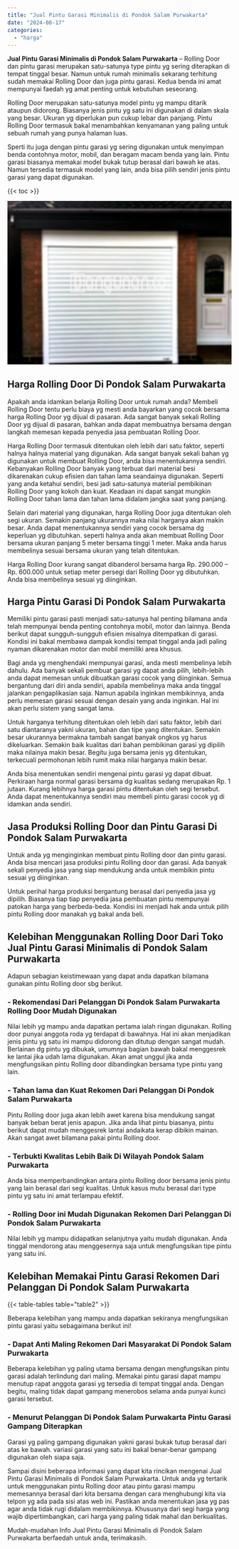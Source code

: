 ```yaml
---
title: "Jual Pintu Garasi Minimalis di Pondok Salam Purwakarta"
date: "2024-08-17"
categories: 
  - "harga"
---
```


**Jual Pintu Garasi Minimalis di Pondok Salam Purwakarta** – Rolling Door dan pintu garasi merupakan satu-satunya type pintu yg sering diterapkan di tempat tinggal besar. Namun untuk rumah minimalis sekarang terhitung sudah memakai Rolling Door dan juga pintu garasi. Kedua benda ini amat mempunyai faedah yg amat penting untuk kebutuhan seseorang.

Rolling Door merupakan satu-satunya model pintu yg mampu ditarik ataupun didorong. Biasanya jenis pintu yg satu ini digunakan di dalam skala yang besar. Ukuran yg diperlukan pun cukup lebar dan panjang. Pintu Rolling Door termasuk bakal menambahkan kenyamanan yang paling untuk sebuah rumah yang punya halaman luas.

Sperti itu juga dengan pintu garasi yg sering digunakan untuk menyimpan benda contohnya motor, mobil, dan beragam macam benda yang lain. Pintu garasi biasanya memakai model bukak tutup berasal dari bawah ke atas. Namun tersedia termasuk model yang lain, anda bisa pilih sendiri jenis pintu garasi yang dapat digunakan.

{{< toc >}}

![Jual Pintu Garasi Minimalis di Pondok Salam Purwakarta](/images/pintu-garasi-69.png)

## Harga Rolling Door Di Pondok Salam Purwakarta

Apakah anda idamkan belanja Rolling Door untuk rumah anda? Membeli Rolling Door tentu perlu biaya yg mesti anda bayarkan yang cocok bersama harga Rolling Door yg dijual di pasaran. Ada sangat banyak sekali Rolling Door yg dijual di pasaran, bahkan anda dapat membuatnya bersama dengan langkah memesan kepada penyedia jasa pembuatan Rolling Door.

Harga Rolling Door termasuk ditentukan oleh lebih dari satu faktor, seperti halnya halnya material yang digunakan. Ada sangat banyak sekali bahan yg digunakan untuk membuat Rolling Door, anda bisa menentukannya sendiri. Kebanyakan Rolling Door banyak yang terbuat dari material besi dikarenakan cukup efisien dan tahan lama seandainya digunakan. Seperti yang anda ketahui sendiri, besi jadi satu-satunya material pembikinan Rolling Door yang kokoh dan kuat. Keadaan ini dapat sangat mungkin Rolling Door tahan lama dan tahan lama didalam jangka saat yang panjang.

Selain dari material yang digunakan, harga Rolling Door juga ditentukan oleh segi ukuran. Semakin panjang ukurannya maka nilai harganya akan makin besar. Anda dapat menentukannya sendiri yang cocok bersama dg keperluan yg dibutuhkan. seperti halnya anda akan membuat Rolling Door bersama ukuran panjang 5 meter bersama tinggi 1 meter. Maka anda harus membelinya sesuai bersama ukuran yang telah ditentukan.

Harga Rolling Door kurang sangat dibanderol bersama harga Rp. 290.000 – Rp. 600.000 untuk setiap meter persegi dari Rolling Door yg dibutuhkan. Anda bisa membelinya sesuai yg diinginkan.

## Harga Pintu Garasi Di Pondok Salam Purwakarta

Memiliki pintu garasi pasti menjadi satu-satunya hal penting bilamana anda telah mempunyai benda penting contohnya mobil, motor dan lainnya. Benda berikut dapat sungguh-sungguh efisien misalnya ditempatkan di garasi. Kondisi ini bakal membawa dampak kondisi tempat tinggal anda jadi paling nyaman dikarenakan motor dan mobil memiliki area khusus.

Bagi anda yg menghendaki mempunyai garasi, anda mesti membelinya lebih dahulu. Ada banyak sekali pembuat garasi yg dapat anda pilih, lebih-lebih anda dapat memesan untuk dibuatkan garasi cocok yang diinginkan. Semua bergantung dari diri anda sendiri, apabila membelinya maka anda tinggal jalankan pengaplikasian saja. Namun apabila inginkan membikinnya, anda perlu memesan garasi sesuai dengan desain yang anda inginkan. Hal ini akan perlu sistem yang sangat lama.

Untuk harganya terhitung ditentukan oleh lebih dari satu faktor, lebih dari satu diantaranya yakni ukuran, bahan dan tipe yang ditentukan. Semakin besar ukurannya bermakna tambah sangat banyak ongkos yg harus dikeluarkan. Semakin baik kualitas dari bahan pembikinan garasi yg dipilih maka nilainya makin besar. Begitu juga bersama jenis yg ditentukan, terkecuali permohonan lebih rumit maka nilai harganya makin besar.

Anda bisa menentukan sendiri mengenai pintu garasi yg dapat dibuat. Perkiraan harga normal garasi bersama dg kualitas sedang merupakan Rp. 1 jutaan. Kurang lebihnya harga garasi pintu ditentukan oleh segi tersebut. Anda dapat menentukannya sendiri mau membeli pintu garasi cocok yg di idamkan anda sendiri.

## Jasa Produksi Rolling Door dan Pintu Garasi Di Pondok Salam Purwakarta

Untuk anda yg menginginkan membuat pintu Rolling door dan pintu garasi. Anda bisa mencari jasa produksi pintu Rolling door dan garasi. Ada banyak sekali penyedia jasa yang siap mendukung anda untuk membikin pintu sesuai yg diinginkan.

Untuk perihal harga produksi bergantung berasal dari penyedia jasa yg dipilih. Biasanya tiap tiap penyedia jasa pembuatan pintu mempunyai patokan harga yang berbeda-beda. Kondisi ini menjadi hak anda untuk pilih pintu Rolling door manakah yg bakal anda beli.

## Kelebihan Menggunakan Rolling Door Dari Toko Jual Pintu Garasi Minimalis di Pondok Salam Purwakarta

Adapun sebagian keistimewaan yang dapat anda dapatkan bilamana gunakan pintu Rolling door sbg berikut.

### \- Rekomendasi Dari Pelanggan Di Pondok Salam Purwakarta Rolling Door Mudah Digunakan

Nilai lebih yg mampu anda dapatkan pertama ialah ringan digunakan. Rolling door punyai anggota roda yg terdapat di bawahnya. Hal ini akan menjadikan jenis pintu yg satu ini mampu didorong dan ditutup dengan sangat mudah. Berlainan dg pintu yg dibukak, umumnya bagian bawah bakal menggesrek ke lantai jika udah lama digunakan. Akan amat unggul jika anda mengfungsikan pintu Rolling door dibandingkan bersama type pintu yang lain.

### \- Tahan lama dan Kuat Rekomen Dari Pelanggan Di Pondok Salam Purwakarta

Pintu Rolling door juga akan lebih awet karena bisa mendukung sangat banyak beban berat jenis apapun. Jika anda lihat pintu biasanya, pintu berikut dapat mudah menggesrek lantai andaikata kerap dibikin mainan. Akan sangat awet bilamana pakai pintu Rolling door.

### \- Terbukti Kwalitas Lebih Baik Di Wilayah Pondok Salam Purwakarta

Anda bisa memperbandingkan antara pintu Rolling door bersama jenis pintu yang lain berasal dari segi kualitas. Untuk kasus mutu berasal dari type pintu yg satu ini amat terlampau efektif.

### \- Rolling Door ini Mudah Digunakan Rekomen Dari Pelanggan Di Pondok Salam Purwakarta

Nilai lebih yg mampu didapatkan selanjutnya yaitu mudah digunakan. Anda tinggal mendorong atau menggesernya saja untuk mengfungsikan tipe pintu yang satu ini.

## Kelebihan Memakai Pintu Garasi Rekomen Dari Pelanggan Di Pondok Salam Purwakarta

{{< table-tables table="table2" >}}

Beberapa kelebihan yang mampu anda dapatkan sekiranya mengfungsikan pintu garasi yaitu sebagaimana berikut ini!

### \- Dapat Anti Maling Rekomen Dari Masyarakat Di Pondok Salam Purwakarta

Beberapa kelebihan yg paling utama bersama dengan mengfungsikan pintu garasi adalah terlindung dari maling. Memakai pintu garasi dapat mampu menutup rapat anggota garasi yg tersedia di tempat tinggal anda. Dengan begitu, maling tidak dapat gampang menerobos selama anda punyai kunci garasi tersebut.

### \- Menurut Pelanggan Di Pondok Salam Purwakarta Pintu Garasi Gampang Diterapkan

Garasi yg paling gampang digunakan yakni garasi bukak tutup berasal dari atas ke bawah. variasi garasi yang satu ini bakal benar-benar gampang digunakan oleh siapa saja.

Sampai disini beberapa informasi yang dapat kita rincikan mengenai Jual Pintu Garasi Minimalis di Pondok Salam Purwakarta. Untuk anda yg tertarik untuk menggunakan pintu Rolling door atau pintu garasi mampu memesannya berasal dari kita bersama dengan cara menghubungi kita via telpon yg ada pada sisi atas web ini. Pastikan anda menentukan jasa yg pas agar anda tidak rugi didalam membikinnya. Khususnya dari segi harga yang wajib dipertimbangkan, cari harga yang paling tidak mahal dan berkualitas.

Mudah-mudahan Info Jual Pintu Garasi Minimalis di Pondok Salam Purwakarta berfaedah untuk anda, terimakasih.
